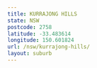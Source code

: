 ```yaml
---
title: KURRAJONG HILLS
state: NSW
postcode: 2758
latitude: -33.483614
longitude: 150.601824
url: /nsw/kurrajong-hills/
layout: suburb
---
```

